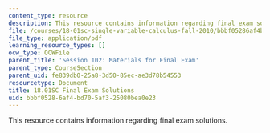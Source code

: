 ```yaml
---
content_type: resource
description: This resource contains information regarding final exam solutions.
file: /courses/18-01sc-single-variable-calculus-fall-2010/bbbf05286af4bd705af325080bea0e23_MIT18_01SCF10_finalsol.pdf
file_type: application/pdf
learning_resource_types: []
ocw_type: OCWFile
parent_title: 'Session 102: Materials for Final Exam'
parent_type: CourseSection
parent_uid: fe839db0-25a8-3d50-85ec-ae3d78b54553
resourcetype: Document
title: 18.01SC Final Exam Solutions
uid: bbbf0528-6af4-bd70-5af3-25080bea0e23
---
```

This resource contains information regarding final exam solutions.

